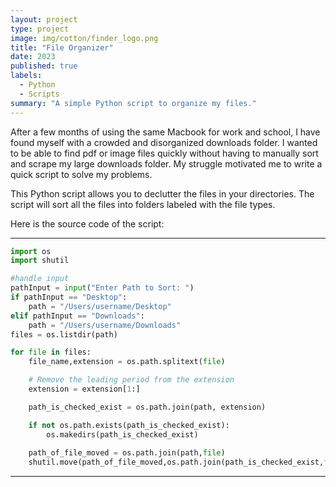 ```yaml
---
layout: project
type: project
image: img/cotton/finder_logo.png
title: "File Organizer"
date: 2023
published: true
labels:
  - Python
  - Scripts
summary: "A simple Python script to organize my files."
---
```


After a few months of using the same Macbook for work and school, I have found myself with a crowded and disorganized downloads folder. I wanted to be able to find pdf or image files quickly without having to manually sort and scrape my large downloads folder. My struggle motivated me to write a quick script to solve my problems.

This Python script allows you to declutter the files in your directories. The script will sort all the files into folders labeled with the file types. 

Here is the source code of the script:

<hr>

```python
import os
import shutil

#handle input 
pathInput = input("Enter Path to Sort: ")
if pathInput == "Desktop":
    path = "/Users/username/Desktop"
elif pathInput == "Downloads":
    path = "/Users/username/Downloads"
files = os.listdir(path)

for file in files:
    file_name,extension = os.path.splitext(file)

    # Remove the leading period from the extension
    extension = extension[1:]

    path_is_checked_exist = os.path.join(path, extension)

    if not os.path.exists(path_is_checked_exist):
        os.makedirs(path_is_checked_exist)
    
    path_of_file_moved = os.path.join(path,file)
    shutil.move(path_of_file_moved,os.path.join(path_is_checked_exist,file))

```

<hr>
